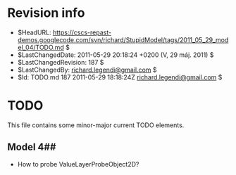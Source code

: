 # Revision info #
* $HeadURL: https://cscs-repast-demos.googlecode.com/svn/richard/StupidModel/tags/2011_05_29_model_04/TODO.md $
* $LastChangedDate: 2011-05-29 20:18:24 +0200 (V, 29 máj. 2011) $
* $LastChangedRevision: 187 $
* $LastChangedBy: richard.legendi@gmail.com $
* $Id: TODO.md 187 2011-05-29 18:18:24Z richard.legendi@gmail.com $

# TODO #
This file contains some minor-major current TODO elements.

## Model 4##
* How to probe ValueLayerProbeObject2D?
